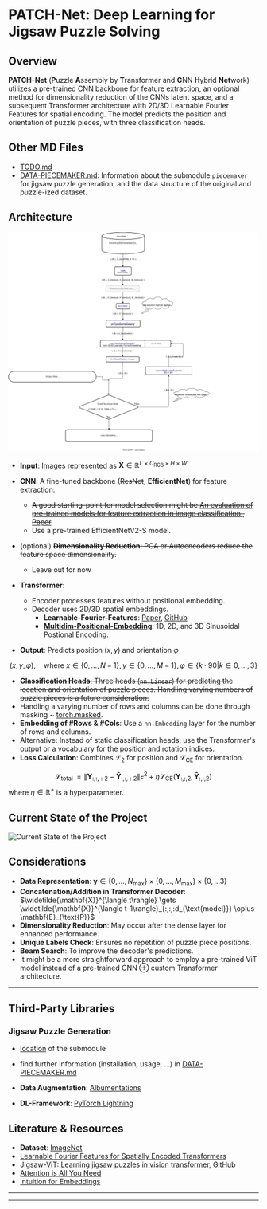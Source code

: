 # PATCH-Net: Deep Learning for Jigsaw Puzzle Solving

## Overview

**PATCH-Net** (**P**uzzle **A**ssembly by **T**ransformer and **C**NN **H**ybrid **Net**work) utilizes a pre-trained CNN backbone for feature extraction, an optional method for dimensionality reduction of the CNNs latent space, and a subsequent Transformer architecture with 2D/3D Learnable Fourier Features for spatial encoding. The model predicts the position and orientation of puzzle pieces, with three classification heads.

## Other MD Files

- [TODO.md](doc/TODO.md)
- [DATA-PIECEMAKER.md](doc/DATA-PIECEMAKER.md): Information about the submodule `piecemaker` for jigsaw puzzle generation, and the data structure of the original and puzzle-ized dataset.

## Architecture

![patch-net.svg](doc/.doc-assets/patch-net.svg)

- **Input**: Images represented as $\mathbf{X} \in \mathbb{R}^{L \times C_{\text{RGB}} \times H \times W}$
- **CNN**: A fine-tuned backbone (~~ResNet~~, **EfficientNet**) for feature extraction.
  - ~~A good starting-point for model selection might be [An evaluation of pre-trained models for feature extraction in image classification
](https://ar5iv.labs.arxiv.org/html/2310.02037), [Paper](https://arxiv.org/abs/2310.02037)~~
  - Use a pre-trained EfficientNetV2-S model.
- (optional) ~~**Dimensionality Reduction**: PCA or Autoencoders reduce the feature space dimensionality.~~
    - Leave out for now
- **Transformer**:
  - Encoder processes features without positional embedding.
  - Decoder uses 2D/3D spatial embeddings.
    - **Learnable-Fourier-Features**: [Paper](https://arxiv.org/pdf/2106.02795v1), [GitHub](https://github.com/JHLew/Learnable-Fourier-Features)
    - **[Multidim-Positional-Embedding](https://github.com/tatp22/multidim-positional-encoding)**: 1D, 2D, and 3D Sinusoidal Postional Encoding.

- **Output**: Predicts position $(x, y)$ and orientation $\varphi$

$$
(x, y,\varphi), \quad \text{where } x \in \{0, \ldots, N-1\}, y \in \{0, \ldots, M-1\}, \varphi \in \{k\cdot90|k \in{0,\ldots,3}\}
$$

- ~~**Classification Heads**: Three heads (`nn.Linear`) for predicting the location and orientation of puzzle pieces. Handling varying numbers of puzzle pieces is a future consideration.~~
- Handling a varying number of rows and columns can be done through masking ~ [torch.masked](https://pytorch.org/docs/stable/masked.html).
- **Embedding of #Rows & #Cols**: Use a `nn.Embedding` layer for the number of rows and columns.
- Alternative: Instead of static classification heads, use the Transformer's output or a vocabulary for the position and rotation indices.
- **Loss Calculation**: Combines $\mathcal{L}_2$ for position and $\mathcal{L}_{\text{CE}}$ for orientation.

$$
\mathcal{L}_{\text{total
}} = \| \mathbf{Y}_{:,:,:2} - \mathbf{\hat{Y}}_{:,:,:2} \|_F^2 + \eta \mathcal{L}_{\text{CE}}(\mathbf{Y}_{:,:,2}, \mathbf{\hat{Y}}_{:,:,2})
$$
where $\eta \in \mathbb{R}^+$ is a hyperparameter.

## Current State of the Project
![Current State of the Project](./.doc-assets/dl_solver_uml.svg)

## Considerations

- **Data Representation**: $\mathbf{y} \in \{ 0, \ldots, N_{\max}\} \times\{ 0, \ldots, M_{\max}\} \times \{0, \ldots 3 \}$
- **Concatenation/Addition in Transformer Decoder**: $\widetilde{\mathbf{X}}^{\langle t\rangle} \gets \widetilde{\mathbf{X}}^{\langle t-1\rangle}_{:,:,:d_{\text{model}}} \oplus \mathbf{E}_{\text{P}}$
- **Dimensionality Reduction**: May occur after the dense layer for enhanced performance.
- **Unique Labels Check**: Ensures no repetition of puzzle piece positions.
- **Beam Search**: To improve the decoder's predictions.
- It might be a more straightforward approach to employ a pre-trained ViT model instead of a pre-trained CNN $\oplus$ custom Transformer architecture.

---

## Third-Party Libraries

### Jigsaw Puzzle Generation

- [location](lib/piecemaker) of the submodule
- find further information (installation, usage, ...) in [DATA-PIECEMAKER.md](./DATA-PIECEMAKER.md)

- **Data Augmentation**: [Albumentations](https://albumentations.ai/)
- **DL-Framework**: [PyTorch Lightning](https://www.pytorchlightning.ai/)

## Literature & Resources

- **Dataset**: [ImageNet](https://www.kaggle.com/c/imagenet-object-localization-challenge/data)
- [Learnable Fourier Features for Spatially Encoded Transformers](https://arxiv.org/pdf/2106.02795v1)
- [Jigsaw-ViT: Learning jigsaw puzzles in vision transformer](https://www.sciencedirect.com/science/article/pii/S0167865522003920), [GitHub](https://github.com/yingyichen-cyy/JigsawViT/tree/master)
- [Attention is All You Need](https://arxiv.org/abs/1706.03762)
- [Intuition for Embeddings](https://www.youtube.com/watch?v=wjZofJX0v4M)

---
---